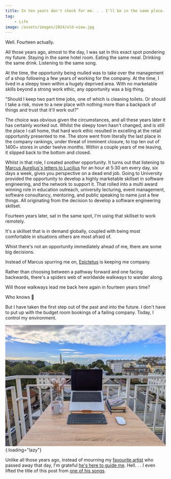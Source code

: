 ```yaml
---
title: In ten years don't check for me. . . I'll be in the same place.
tag:
    - Life
image: /assets/images/2024/old-view.jpg
---
```


Well. Fourteen actually.

All those years ago, almost to the day, I was sat in this exact spot pondering my future. Staying in the same hotel room. Eating the same meal. Drinking the same drink. Listening to the same song.

At the time, the opportunity being mulled was to take over the management of a shop following a few years of working for the company. At the time, I lived in a sleepy town within a hugely deprived area. With no marketable skills beyond a strong work ethic, any opportunity was a big thing.

"Should I keep two part time jobs, one of which is cleaning toilets. Or should I take a risk, move to a new place with nothing more than a backpack of things and trust that it'll work out?"

The choice was obvious given the circumstances, and all these years later it has certainly worked out. Whilst the sleepy town hasn't changed, and is still the place I call home, that hard work ethic resulted in excelling at the retail opportunity presented to me. The store went from literally the last place in the company rankings, under threat of imminent closure, to top ten out of 1400+ stores in under twelve months. Within a couple years of me leaving, it slipped back to the bottom and closed.

Whilst in that role, I created another opportunity. It turns out that listening to [Marcus Aurelius's letters to Lucilius](https://en.wikisource.org/wiki/Moral_letters_to_Lucilius) for an hour at 5:30 am every day, six days a week, gives you perspective on a dead end job. Going to University provided the opportunity to develop a highly marketable skillset in software engineering, and the network to support it. That rolled into a multi award winning role in education outreach, university lecturing, event management, software consultancy, mentoring, and public speaking to name just a few things. All originating from the decision to develop a software engineering skillset.

Fourteen years later, sat in the same spot, I'm using that skillset to work remotely. 

It's a skillset that is in demand globally, coupled with being most comfortable in situations others are most afraid of.

Whist there's not an opportunity immediately ahead of me, there are some big decisions.

Instead of Marcus spurring me on, [Epictetus](https://en.wikisource.org/wiki/Epictetus,_the_Discourses_as_reported_by_Arrian,_the_Manual,_and_Fragments/Manual) is keeping me company.

Rather than choosing between a pathway forward and one facing backwards, there's a spiders web of worldwide walkways to wander along.

Will those walkways lead me back here again in fourteen years time?

Who knows 🤷

But I have taken the first step out of the past and into the future. I don't have to put up with the budget room bookings of a failing company. Today, I control my environment.

![New view](/assets/images/2024/new-view.jpg "View over Plymouth Sound"){:loading="lazy"}

Unlike all those years ago, instead of mourning my [favourite artist](https://www.youtube.com/watch?v=92D7MB_eMX0) who passed away that day, I'm grateful [he's here to guide me](https://tonyedwardspz.co.uk/blog/walking/). Hell. . . I even lifted the title of this post from [one of his songs](https://www.youtube.com/watch?v=Q87e6zNRJ3s).
